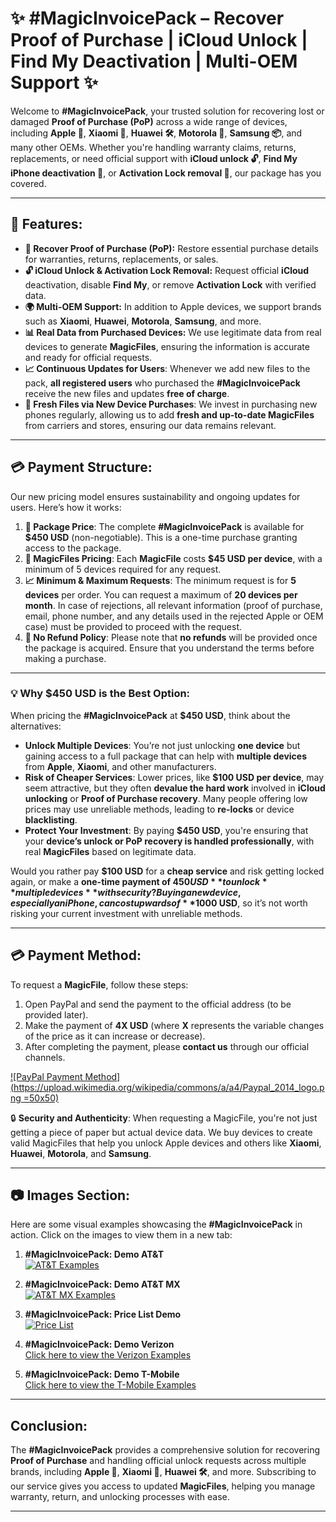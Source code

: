 # ✨ #MagicInvoicePack – Recover Proof of Purchase | iCloud Unlock | Find My Deactivation | Multi-OEM Support ✨

Welcome to **#MagicInvoicePack**, your trusted solution for recovering lost or damaged **Proof of Purchase (PoP)** across a wide range of devices, including **Apple 🍏**, **Xiaomi 📱**, **Huawei 🛠️**, **Motorola 📲**, **Samsung 📦**, and many other OEMs. Whether you're handling warranty claims, returns, replacements, or need official support with **iCloud unlock 🔓**, **Find My iPhone deactivation 📳**, or **Activation Lock removal 🚫**, our package has you covered.

---

## 💼 Features:
- **📝 Recover Proof of Purchase (PoP):** Restore essential purchase details for warranties, returns, replacements, or sales.
- **🔓 iCloud Unlock & Activation Lock Removal:** Request official **iCloud** deactivation, disable **Find My**, or remove **Activation Lock** with verified data.
- **🌍 Multi-OEM Support:** In addition to Apple devices, we support brands such as **Xiaomi**, **Huawei**, **Motorola**, **Samsung**, and more.
- **📊 Real Data from Purchased Devices:** We use legitimate data from real devices to generate **MagicFiles**, ensuring the information is accurate and ready for official requests.
- **📈 Continuous Updates for Users**: Whenever we add new files to the pack, **all registered users** who purchased the **#MagicInvoicePack** receive the new files and updates **free of charge**.
- **📱 Fresh Files via New Device Purchases**: We invest in purchasing new phones regularly, allowing us to add **fresh and up-to-date MagicFiles** from carriers and stores, ensuring our data remains relevant.

---

## 💳 Payment Structure:
Our new pricing model ensures sustainability and ongoing updates for users. Here’s how it works:

1. **💼 Package Price**: The complete **#MagicInvoicePack** is available for **$450 USD** (non-negotiable). This is a one-time purchase granting access to the package.
2. **💸 MagicFiles Pricing**: Each **MagicFile** costs **$45 USD per device**, with a minimum of 5 devices required for any request.
3. **📈 Minimum & Maximum Requests**: The minimum request is for **5 devices** per order. You can request a maximum of **20 devices per month**. In case of rejections, all relevant information (proof of purchase, email, phone number, and any details used in the rejected Apple or OEM case) must be provided to proceed with the request.
4. **🚫 No Refund Policy**: Please note that **no refunds** will be provided once the package is acquired. Ensure that you understand the terms before making a purchase.

---

### 💡 Why $450 USD is the Best Option:
When pricing the **#MagicInvoicePack** at **$450 USD**, think about the alternatives:

- **Unlock Multiple Devices**: You’re not just unlocking **one device** but gaining access to a full package that can help with **multiple devices** from **Apple**, **Xiaomi**, and other manufacturers.
- **Risk of Cheaper Services**: Lower prices, like **$100 USD per device**, may seem attractive, but they often **devalue the hard work** involved in **iCloud unlocking** or **Proof of Purchase recovery**. Many people offering low prices may use unreliable methods, leading to **re-locks** or device **blacklisting**.
- **Protect Your Investment**: By paying **$450 USD**, you're ensuring that your **device’s unlock or PoP recovery is handled professionally**, with real **MagicFiles** based on legitimate data.

Would you rather pay **$100 USD** for a **cheap service** and risk getting locked again, or make a **one-time payment of $450 USD** to unlock **multiple devices** with security? Buying a new device, especially an iPhone, can cost upwards of **$1000 USD**, so it’s not worth risking your current investment with unreliable methods.

---

## 💳 Payment Method:
To request a **MagicFile**, follow these steps:

1. Open PayPal and send the payment to the official address (to be provided later).
2. Make the payment of **4X USD** (where **X** represents the variable changes of the price as it can increase or decrease).
3. After completing the payment, please **contact us** through our official channels.

[![PayPal Payment Method](https://upload.wikimedia.org/wikipedia/commons/a/a4/Paypal_2014_logo.png =50x50)](https://paypal.me/AlienSK)  

🔒 **Security and Authenticity**: When requesting a MagicFile, you're not just getting a piece of paper but actual device data. We buy devices to create valid MagicFiles that help you unlock Apple devices and others like **Xiaomi**, **Huawei**, **Motorola**, and **Samsung**.

---

## 📷 Images Section:

Here are some visual examples showcasing the **#MagicInvoicePack** in action. Click on the images to view them in a new tab:

1. **#MagicInvoicePack: Demo AT&T**  
   [![AT&T Examples](https://i.imgur.com/sg9AxGm.gif)](https://i.imgur.com/sg9AxGm.gif)

2. **#MagicInvoicePack: Demo AT&T MX**  
   [![AT&T MX Examples](https://i.imgur.com/7dWd3Xp.gif)](https://i.imgur.com/7dWd3Xp.gif)

3. **#MagicInvoicePack: Price List Demo**  
   [![Price List](https://i.imgur.com/p1D70C9.gif)](https://i.imgur.com/p1D70C9.gif)

4. **#MagicInvoicePack: Demo Verizon**  
   [Click here to view the Verizon Examples](https://i.imgur.com/3HWf6JA.gif)

5. **#MagicInvoicePack: Demo T-Mobile**  
   [Click here to view the T-Mobile Examples](https://i.imgur.com/GnB30US.gif)

---

## Conclusion:
The **#MagicInvoicePack** provides a comprehensive solution for recovering **Proof of Purchase** and handling official unlock requests across multiple brands, including **Apple 🍏**, **Xiaomi 📱**, **Huawei 🛠️**, and more. Subscribing to our service gives you access to updated **MagicFiles**, helping you manage warranty, return, and unlocking processes with ease.

---

